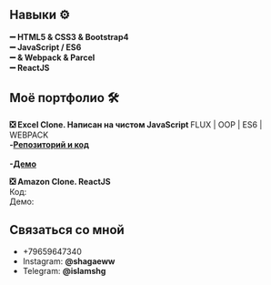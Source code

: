 ### 

<!--
**IslamShg/IslamShg** is a ✨ _special_ ✨ repository because its `README.md` (this file) appears on your GitHub profi
-->

<h2>Навыки ⚙ </h2>
<b>➖ HTML5 & CSS3 & Bootstrap4</b>
<br><b>➖ JavaScript / ES6</b>
<br><b>➖ & Webpack & Parcel</b>
<br><b>➖ ReactJS</b>

<h2>Моё портфолио 🛠</h2>  

<b>❎ Excel Clone. Написан на чистом JavaScript </b> FLUX | OOP | ES6 | WEBPACK
<br><b>-[Репозиторий и код](https://github.com/IslamShg/excel)</b>		
<br><b>-[Демо](https://islamshg.github.io/excel/)</b>

<b>❎ Amazon Clone. ReactJS</b>
<br>Код:
<br>Демо:

<h2>Связаться со мной</h2>
<ul>
  <li>+79659647340</li>
  <li>Instagram: <b>@shagaeww</b></li>
  <li>Telegram: <b>@islamshg </b></li>
</ul>
